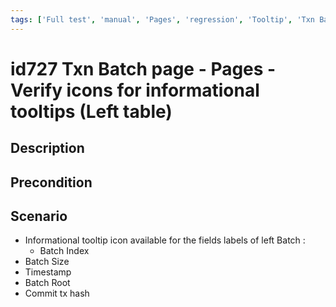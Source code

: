 ```yaml
---
tags: ['Full test', 'manual', 'Pages', 'regression', 'Tooltip', 'Txn Batch', 'ZKF-3254', 'Active']
---
```


# id727 Txn Batch page - Pages - Verify icons for informational tooltips (Left table)

## Description


## Precondition


## Scenario
- Informational tooltip icon available for the fields labels of left Batch :
    - Batch Index
- Batch Size
- Timestamp
- Batch Root
- Commit tx hash
